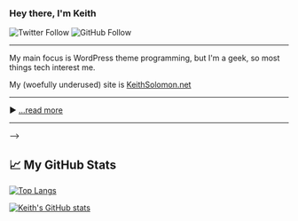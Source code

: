 ### Hey there, I'm Keith

![Twitter Follow](https://img.shields.io/twitter/follow/keithinwpg?style=social) ![GitHub Follow](https://img.shields.io/github/followers/ksolomon?style=social)

---

My main focus is WordPress theme programming, but I'm a geek, so most things tech interest me.

My (woefully underused) site is [KeithSolomon.net](https://keithsolomon.net)

---
<!--
📘 Latest Blog Posts

<!-- BLOG-POST-LIST:START -->
<!-- BLOG-POST-LIST:END -->

▶ [...read more](https://keithsolomon.net)

---
-->
## &#x1f4c8; My GitHub Stats

[![Top Langs](https://github-readme-stats.vercel.app/api/top-langs/?username=ksolomon&theme=radical)](https://github.com/anuraghazra/github-readme-stats)

[![Keith's GitHub stats](https://github-readme-stats.vercel.app/api?username=ksolomon&theme=radical)](https://github.com/anuraghazra/github-readme-stats)

